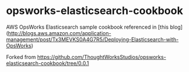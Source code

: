 opsworks-elasticsearch-cookbook
===============================

AWS OpsWorks Elasticsearch sample cookbook referenced in [this blog] (http://blogs.aws.amazon.com/application-management/post/Tx3MEVKS0A4G7R5/Deploying-Elasticsearch-with-OpsWorks)


Forked from https://github.com/ThoughtWorksStudios/opsworks-elasticsearch-cookbook/tree/0.0.1

